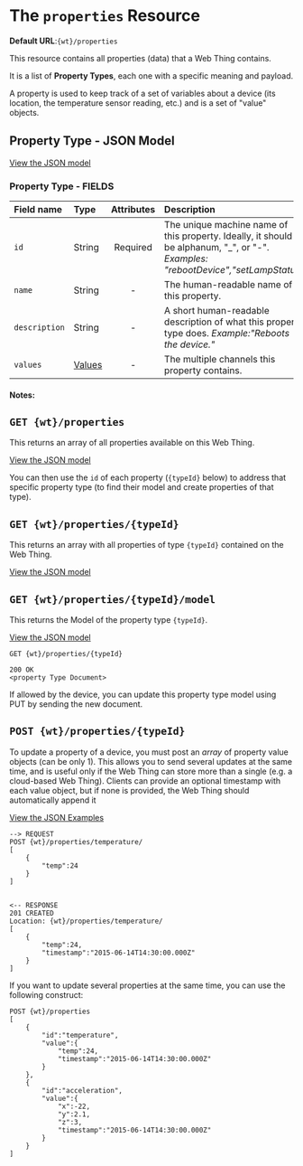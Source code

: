 # The `properties` Resource

**Default URL**:`{wt}/properties`

This resource contains all properties (data) that a Web Thing contains.    

It is a list of **Property Types**, each one with a specific meaning and payload.   

A property is used to keep track of a set of variables about a device (its location, the temperature sensor reading, etc.) and is a set of "value" objects.

## Property Type - JSON Model 

[View the JSON model](property-type-model.json)

### Property Type - FIELDS

| Field name  | Type  | Attributes | Description|
| :------------ |:----------| :-----:|:-----|
| `id` | String | Required | The unique machine name of this property. Ideally, it should be alphanum, "_", or "-". _Examples: "rebootDevice","setLampStatus"_|
| `name` | String  | - | The human-readable name of this property. |
| `description` | String  | - | A short human-readable description of what this property type does. _Example:"Reboots the device."_| 
|`values`| [Values](../web-things-model#-values)| - | The multiple channels this property contains.|

#### Notes:

## `GET {wt}/properties`
This returns an array of all properties available on this Web Thing. 

[View the JSON model](get-properties-example.json)

You can then use the `id` of each property (`{typeId}` below) to address that specific property type (to find their model and create properties of that type).  

## `GET {wt}/properties/{typeId}`

This returns an array with all properties of type `{typeId}` contained on the Web Thing. 

[View the JSON model](get-property-example.json)


## `GET {wt}/properties/{typeId}/model`

This returns the Model of the property type `{typeId}`. 

[View the JSON model](get-property-model-example.json)

```
GET {wt}/properties/{typeId}

200 OK
<property Type Document>

```
If allowed by the device, you can update this property type model using PUT by sending the new <propertyType> document.  

## `POST {wt}/properties/{typeId}`
To update a property of a device, you must post an *array* of property value objects (can be only 1). This allows you to send several updates at the same time, and is useful only if the Web Thing can store more than a single (e.g. a cloud-based Web Thing). Clients can provide an optional timestamp with each value object, but if none is provided, the Web Thing should automatically append it 
 
[View the JSON Examples](post-property-example.json)

```
--> REQUEST
POST {wt}/properties/temperature/
[
    {
        "temp":24
    }
]


<-- RESPONSE
201 CREATED
Location: {wt}/properties/temperature/
[
	{
	    "temp":24,
	    "timestamp":"2015-06-14T14:30:00.000Z"
	}
]
```

If you want to update several properties at the same time, you can use the following construct:

``` 
POST {wt}/properties
[
    {
        "id":"temperature",
        "value":{
            "temp":24,
            "timestamp":"2015-06-14T14:30:00.000Z"
        }
    },
    {
        "id":"acceleration",
        "value":{
            "x":-22,
            "y":2.1,
            "z":3,
            "timestamp":"2015-06-14T14:30:00.000Z"
        }
    }
]
```